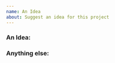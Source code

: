 ```yaml
---
name: An Idea
about: Suggest an idea for this project
---
```


<!--
Note: Please search to see if an issue already exists for the issue.
-->

### An Idea:

<!-- A concise description. -->

### Anything else:

<!--
Links? References? Anything that will give us more context about the issue that you are encountering!
-->
